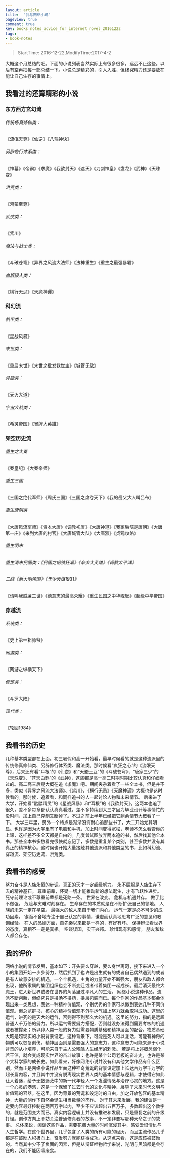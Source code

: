 ```yaml
---
layout: article
title:  "我与网络小说"
pageview: true
comment: true
key: books_notes_advice_for_internet_novel_20161222
tags:
- book-notes
---
```


> StartTime: 2016-12-22,ModifyTime:2017-4-2

大概这个月总结的吧。下面的小说列表当然实际上有很多很多，远远不止这些。以后有空再把每一部总结一下。小说总是精彩的，引人入胜，但终究精力还是要放在能让自己生存的事情上。

<!---more--->

## 我看过的还算精彩的小说

### 东方西方玄幻流
###### 传统修真修仙类：
《流氓天尊》《仙逆》《八荒神诀》
###### 另辟修行体系类：
《神墓》《帝霸》《求魔》《我欲封天》《遮天》《刀剑神皇》《盘龙》《武神》《天珠变》
###### 洪荒类：
《鸿蒙至尊》
###### 武侠类：
《紫川》
###### 魔法与战士类：
《斗破苍穹》《异界之风流大法师》《法神重生》《重生之最强暴君》
###### 血族狼人类：
《横行无忌》《天魔神谭》

### 科幻流
###### 机甲类：
《星战风暴》
###### 末世类：
《重启末世》《末世之批发救世主》《城管无敌》
###### 异能类：
《天火大道》
###### 宇宙大战类：
《希灵帝国》《冒牌大英雄》
### 架空历史流
###### 重生之大秦
《秦皇纪》《大秦帝师》
###### 重生三国
《三国之绝代军师》《周氏三国》《三国之席卷天下》《我的岳父大人叫吕布》
###### 重生唐朝类
《大唐风流军师》《资本大唐》《调教初唐》《大唐神道》《我家后院是唐朝》《大唐第一庄》《来到大唐的村官》《大唐城管大队》《大唐烈》《贞观攻略》
###### 重生明末
###### 重生清末民国类：《民国之钢铁狂潮》《辛亥大英雄》《调教太平洋》
###### 二战《新大明帝国》《年少天纵1931》
《请叫我威廉三世》《德意志的最高荣耀》《重生民国之中华崛起》《超级中华帝国》

### 穿越流
###### 系统类：
《史上第一祖师爷》
###### 网游类：
《网游之纵横天下》
###### 修炼类：
《斗罗大陆》
###### 现代类：
《轮回1984》

## 我看书的历史
几种基本类型都在上面。初三暑假和高一开始看，最早时候看的就是这种流派里的传统修真修仙类、另辟修行体系类、魔法类。那时候看“疯狂之心”的《流氓天尊》，后来还有看“耳根”的《仙逆》和“天蚕土豆”的《斗破苍穹》、“唐家三少”的《天珠变》、“苍天白鹤”的《武神》，这些都是高一高二时期时期比较认真和仔细看过的。高二高三后期大概在追《求魔》吧。期间夹杂着看了一些全本书，但是并不多，类似《异界之风流大法师》、《紫川》、《横行无忌》《天魔神谭》大概也是这时候看的。那时候，追着看，和同样追书的人一起讨论人物和未来情节。
后来进了大学，开始看“骷髅精灵”的《星战风暴》和“耳根”的《我欲封天》，这两本也追了很久，差不多每章都认认真真看过，差不多持续到大三才因为毕业设计等事情忙的没时间，加上自己克制又断掉了。不过之前上半年已经把它剩余情节大概看了一下。
大学三年里，另外一个特点是渐渐没有耐心追那些书了，大二开始尤其明显。也许是因为大学里有了电脑和手机，加上时间变得宽松，老师不怎么看管你的上课，这样差不多全天都是自由的。几度曾试图放弃两本追的书，然后找其他全本书。那些全本书多数看完很快就忘记了，多数是重复某个类别，甚至多数并没有其真正的精神核心。这时候也开始大量接触其他流派和其他类型的书，比如科幻流、穿越流、架空历史流、洪荒类。

## 我看书的感受
努力奋斗是人族永恒的步调。真正的天才一定超级努力。
永不屈服是人族生存下去的精神基石。
尊重前辈，怀疑一切才能推动新的想法诞生，才有飞跃性进步。死守前理论或不尊重前辈都是死路一条。
世界在改变。
危机与机遇并存。
做了比不做强。
危险与灾难时刻存在。
生命存在的本质就是在不断扩张自己的领地。
人族的未来一定在星空。
最强大的敌人来自于我们内心。
运气一定是必不可少的成功因素。
锲而不舍地专注于自己认定的事情，谦虚而认真地思考广泛的意见和教训经验。
在人的品德方面，自先秦以来都是一样的，有好有坏。
保持辩证看世界的态度，真相不一定是真相。
空谈误国，实干兴邦。
珍惜现有和感情。
朋友和敌人都会存在。

## 我的评价
网络小说的情节发展，基本如下：开头要么穿越，要么身世离奇，接下来进入一个小的集团开始一步步努力，然后抓到了也许是出生就有的或者自己偶然遇到的或者是有人故意安排的机遇，一个个机遇，主角的力量开始不断强大，朋友和敌人都会出现，他所隶属的集团组织也会不断变迁或者带着集团一起成长。最后消灭最终大魔王，进入新世界或者在世界的角落里过平凡人的生活。
网络小说这种作品，流派不断创新，但终究只是换汤不换药，换层包装而已。每个作家的作品基本都会体现出来一类思想，表达一种精神价值观，个别优秀的作家可以做到表达几种不同价值观。但总览群书，核心的精神价值观不外乎运气加上努力就会取得成功。这里的运气，讲究的是天大的运气，否则得不到那么大的机遇。这里的努力，指的是远超普通人千万倍的努力。所以运气需要努力搭配，否则就没办法得到需要考核的机遇或者被撑死；所以非人类一般的努力就需要物质基础和精神层面的配合。物质基础大略是超现实的小说背景设定，这种背景下，可能是死人可以复活，可能有神奇的物质可以恢复创伤。精神层面则是需要强大的意志力，这种意志力可能来源于小说背景的从小培养，可能来自于主人公残酷人生经历的刺激。
若是将上述概念弱化若干倍，就会变成现实世界的奋斗故事：也许是某个公司老板的奋斗史，也许是某个大科学家的成长史。如此看来，好像网络小说并没有和其他文学作品有什么区别，然而正是网络小说作品里面这种神奇荒诞的背景设定加上长达百万字千万字的超长篇内容，并且其中并没有脱离现实世界人类的基本情感与逻辑，才使得它如此让人着迷，给予无数迷茫中的新一代年轻人一个发泄情感与治疗心灵的地方。这是一个心灵的港湾，这是一个保留了过去时代的文化与精神、展望了未来时代文明与价值观的容器。在这里，因为背景的荒诞和设定时的自由，加之开放包容的基本精神，大量的创作下自然会诞生相当数量的杰作。
对于其未来发展，我的建议是一定要内容最好控制在两百万字以内，至少不应该超出五百万子，多数超出这个数字的，就是范围变大而已，真实内容逻辑上并没有推进和发展，只是重复之前的升级打怪。创作方向上不妨关注普通修真者的故事，不一定非要写那种天命之子的故事。
总体来说，阅读这些作品，需要花费大量的时间沉浸其中，感受爱恨情仇与人生哲学。在这个世界里，几乎包含了人类的所有可能的经历，而且主流作品几乎都是在鼓励人积极向上，奋发努力就能获得成功。从这点来看，这是应该被鼓励的。当然其中少不了负面的因素，但是从辩证唯物哲学来说，光明与黑暗都是会存在的，我们不能因噎废食。
